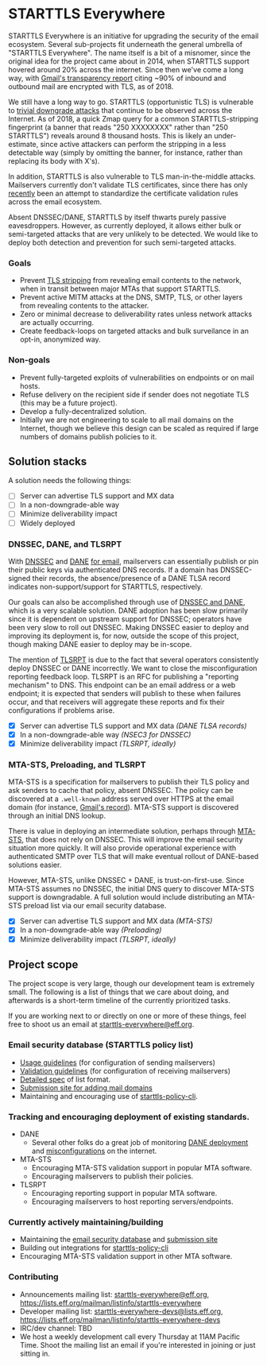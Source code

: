 # STARTTLS Everywhere

STARTTLS Everywhere is an initiative for upgrading the security of the email ecosystem. Several sub-projects fit underneath the general umbrella of "STARTTLS Everywhere". The name itself is a bit of a misnomer, since the original idea for the project came about in 2014, when STARTTLS support hovered around 20% across the internet. Since then we've come a long way, with [Gmail's transparency report](https://transparencyreport.google.com/safer-email/overview) citing ~90% of inbound and outbound mail are encrypted with TLS, as of 2018.

We still have a long way to go. STARTTLS (opportunistic TLS) is vulnerable to [trivial downgrade attacks](https://stomp.colorado.edu/blog/blog/2012/12/31/on-smtp-starttls-and-the-cisco-asa/) that continue to be observed across the Internet. As of 2018, a quick Zmap query for a common STARTTLS-stripping fingerprint (a banner that reads "250 XXXXXXXX" rather than "250 STARTTLS") reveals around 8 thousand hosts. This is likely an under-estimate, since active attackers can perform the stripping in a less detectable way (simply by omitting the banner, for instance, rather than replacing its body with X's).

In addition, STARTTLS is also vulnerable to TLS man-in-the-middle attacks. Mailservers currently don't validate TLS certificates, since there has only [recently](https://tools.ietf.org/html/rfc8461#section-4.2) been an attempt to standardize the certificate validation rules across the email ecosystem.

Absent DNSSEC/DANE, STARTTLS by itself thwarts purely passive eavesdroppers. However, as currently deployed, it allows either bulk or semi-targeted attacks that are very unlikely to be detected. We would like to deploy both detection and prevention for such semi-targeted attacks.

### Goals

 *  Prevent [TLS stripping](https://www.eff.org/deeplinks/2014/11/starttls-downgrade-attacks) from revealing email contents to the network, when in transit between major MTAs that support STARTTLS.
 *  Prevent active MITM attacks at the DNS, SMTP, TLS, or other layers from revealing contents to the attacker.
 *  Zero or minimal decrease to deliverability rates unless network attacks are actually occurring.
 *  Create feedback-loops on targeted attacks and bulk surveilance in an opt-in, anonymized way.

### Non-goals

 *  Prevent fully-targeted exploits of vulnerabilities on endpoints or on mail hosts.
 *  Refuse delivery on the recipient side if sender does not negotiate TLS (this may be a future project).
 *  Develop a fully-decentralized solution.
 *  Initially we are not engineering to scale to all mail domains on the Internet, though we believe this design can be scaled as required if large numbers of domains publish policies to it.

## Solution stacks

A solution needs the following things:
 - [ ] Server can advertise TLS support and MX data
 - [ ] In a non-downgrade-able way
 - [ ] Minimize deliverability impact
 - [ ] Widely deployed

### DNSSEC, DANE, and TLSRPT

With [DNSSEC](https://tools.ietf.org/html/rfc4034) and [DANE](https://tools.ietf.org/html/rfc6698) [for email](https://tools.ietf.org/html/rfc7672), mailservers can essentially publish or pin their public keys via authenticated DNS records. If a domain has DNSSEC-signed their records, the absence/presence of a DANE TLSA record indicates non-support/support for STARTTLS, respectively.

Our goals can also be accomplished through use of [DNSSEC and DANE](https://tools.ietf.org/html/rfc7672), which is a very scalable solution. DANE adoption has been slow primarily since it is dependent on upstream support for DNSSEC; operators have been very slow to roll out DNSSEC. Making DNSSEC easier to deploy and improving its deployment is, for now, outside the scope of this project, though making DANE easier to deploy may be in-scope.

The mention of [TLSRPT](https://tools.ietf.org/html/rfc8460) is due to the fact that several operators consistently deploy DNSSEC or DANE incorrectly. We want to close the misconfiguration reporting feedback loop. TLSRPT is an RFC for publishing a "reporting mechanism" to DNS. This endpoint can be an email address or a web endpoint; it is expected that senders will publish to these when failures occur, and that receivers will aggregate these reports and fix their configurations if problems arise.

 - [x] Server can advertise TLS support and MX data *(DANE TLSA records)*
 - [x] In a non-downgrade-able way *(NSEC3 for DNSSEC)*
 - [x] Minimize deliverability impact *(TLSRPT, ideally)*

### MTA-STS, Preloading, and TLSRPT

MTA-STS is a specification for mailservers to publish their TLS policy and ask senders to cache that policy, absent DNSSEC. The policy can be discovered at a `.well-known` address served over HTTPS at the email domain (for instance, [Gmail's record](https://mta-sts.gmail.com/.well-known/mta-sts.txt)). MTA-STS support is discovered through an initial DNS lookup.

There is value in deploying an intermediate solution, perhaps through [MTA-STS](https://tools.ietf.org/html/rfc8461), that does not rely on DNSSEC. This will improve the email security situation more quickly. It will also provide operational experience with authenticated SMTP over TLS that will make eventual rollout of DANE-based solutions easier.

However, MTA-STS, unlike DNSSEC + DANE, is trust-on-first-use. Since MTA-STS assumes no DNSSEC, the initial DNS query to discover MTA-STS support is downgradable. A full solution would include distributing an MTA-STS preload list via our email security database.

 - [x] Server can advertise TLS support and MX data *(MTA-STS)*
 - [x] In a non-downgrade-able way *(Preloading)*
 - [x] Minimize deliverability impact *(TLSRPT, ideally)*

## Project scope

The project scope is very large, though our development team is extremely small. The following is a list of things that we care about doing, and afterwards is a short-term timeline of the currently prioritized tasks.

If you are working next to or directly on one or more of these things, feel free to shoot us an email at starttls-everywhere@eff.org.

### Email security database (STARTTLS policy list)

 * [Usage guidelines](USAGE.md) (for configuration of sending mailservers)
 * [Validation guidelines](VALIDATION.md) (for configuration of receiving mailservers)
 * [Detailed spec](RULES.md) of list format.
 * [Submission site for adding mail domains](https://starttls-everywhere.org)
 * Maintaining and encouraging use of [starttls-policy-cli](https://github.com/EFForg/starttls-policy-cli).

### Tracking and encouraging deployment of existing standards.

 * DANE
    * Several other folks do a great job of monitoring [DANE deployment](https://mail.sys4.de/pipermail/dane-users/) and [misconfigurations](https://danefail.org/) on the internet.
 * MTA-STS
    * Encouraging MTA-STS validation support in popular MTA software.
    * Encouraging mailservers to publish their policies.
 * TLSRPT
    * Encouraging reporting support in popular MTA software.
    * Encouraging mailservers to host reporting servers/endpoints.

### Currently actively maintaining/building

 * Maintaining the [email security database](policy.json) and [submission site](https://starttls-everywhere.org)
 * Building out integrations for [starttls-policy-cli](https://github.com/EFForg/starttls-policy-cli/blob/master/README.md)
 * Encouraging MTA-STS validation support in other MTA software.

### Contributing

 * Announcements mailing list: starttls-everywhere@eff.org, https://lists.eff.org/mailman/listinfo/starttls-everywhere
 * Developer mailing list: starttls-everywhere-devs@lists.eff.org, https://lists.eff.org/mailman/listinfo/starttls-everywhere-devs
 * IRC/dev channel: TBD
 * We host a weekly development call every Thursday at 11AM Pacific Time. Shoot the mailing list an email if you're interested in joining or just sitting in.

